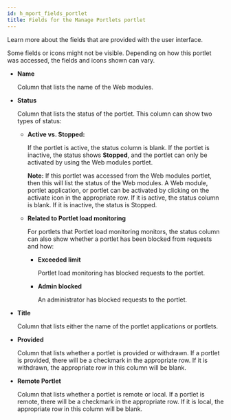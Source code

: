 ```yaml
---
id: h_mport_fields_portlet
title: Fields for the Manage Portlets portlet
---
```





Learn more about the fields that are provided with the user interface.

Some fields or icons might not be visible. Depending on how this portlet was accessed, the fields and icons shown can vary.

-   **Name**

    Column that lists the name of the Web modules.

-   **Status**

    Column that lists the status of the portlet. This column can show two types of status:

    -   **Active vs. Stopped:**

        If the portlet is active, the status column is blank. If the portlet is inactive, the status shows **Stopped**, and the portlet can only be activated by using the Web modules portlet.

        **Note:** If this portlet was accessed from the Web modules portlet, then this will list the status of the Web modules. A Web module, portlet application, or portlet can be activated by clicking on the activate icon in the appropriate row. If it is active, the status column is blank. If it is inactive, the status is Stopped.

    -   **Related to Portlet load monitoring**

        For portlets that Portlet load monitoring monitors, the status column can also show whether a portlet has been blocked from requests and how:

        -   **Exceeded limit**

            Portlet load monitoring has blocked requests to the portlet.

        -   **Admin blocked**

            An administrator has blocked requests to the portlet.

-   **Title**

    Column that lists either the name of the portlet applications or portlets.

-   **Provided**

    Column that lists whether a portlet is provided or withdrawn. If a portlet is provided, there will be a checkmark in the appropriate row. If it is withdrawn, the appropriate row in this column will be blank.

-   **Remote Portlet**

    Column that lists whether a portlet is remote or local. If a portlet is remote, there will be a checkmark in the appropriate row. If it is local, the appropriate row in this column will be blank.


